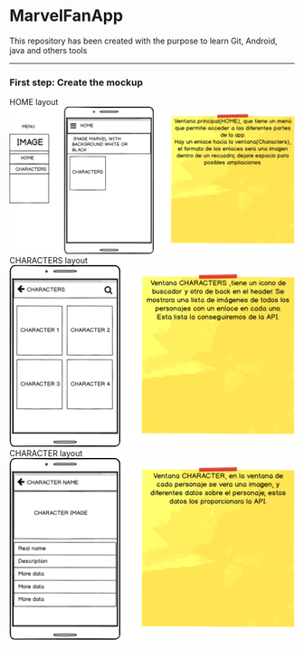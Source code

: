 # MarvelFanApp

This repository has been created with the purpose to learn Git, Android, java and others tools


--------------------
### First step: Create the mockup ###
HOME layout
![Mockup](Mockup/HOME.png)
CHARACTERS layout
![Mockup](Mockup/CHARACTERS.png)
CHARACTER layout
![Mockup](Mockup/CHARACTER.png)